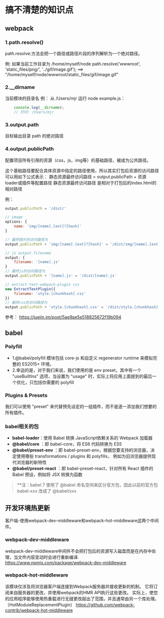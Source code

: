 # 搞不清楚的知识点

## webpack
### 1.path.resolve()
path.resolve:方法会把一个路径或路径片段的序列解析为一个绝对路径。

例: 如果当前工作目录为 /home/myself/node
    path.resolve('wwwroot', 'static_files/png/', '../gif/image.gif');
==> "/home/myself/node/wwwroot/static_files/gif/image.gif"

### 2.__dirname
当前模块的目录名
例： 从 /Users/mjr 运行 node example.js：
```javascript
    console.log(__dirname);
    // 打印: /Users/mjr
```

### 3.output.path
目标输出目录 path 的绝对路径

### 4.output.publicPath
配置项目所有引用的资源（css，js，img等）的基础路径，被成为公共路径。

这个基础路径要配合具体资源中指定的路径使用，所以其实打包后资源的访问路径可以用如下公式表示：
静态资源最终访问路径 = output.publicPath + 资源loader或插件等配置路径
静态资源最终访问路径 是相对于打包后的index.html的相对路径   

例：
```javascript
output.publicPath = '/dist/'

// image
options: {
 	name: 'img/[name].[ext]?[hash]'
}

// 最终图片的访问路径为
output.publicPath + 'img/[name].[ext]?[hash]' = '/dist/img/[name].[ext]?[hash]'

// js output.filename
output: {
	filename: '[name].js'
}
// 最终js的访问路径为
output.publicPath + '[name].js' = '/dist/[name].js'

// extract-text-webpack-plugin css
new ExtractTextPlugin({
	filename: 'style.[chunkhash].css'
})
// 最终css的访问路径为
output.publicPath + 'style.[chunkhash].css' = '/dist/style.[chunkhash].css'

```
参考：
https://juejin.im/post/5ae9ae5e518825672f19b094

## babel
### Polyfill
- 1.@babel/polyfill 模块包括 core-js 和自定义 regenerator runtime 来模拟完整的 ES2015+ 环境。
- 2.幸运的是，对于我们来说，我们使用的是 env preset，其中有一个 "useBuiltIns" 选项，当设置为 "usage" 时，实际上将应用上面提到的最后一个优化，只包括你需要的 polyfill

### Plugins & Presets
我们可以使用 "preset" 来代替预先设定的一组插件，而不是逐一添加我们想要的所有插件。

### babel相关的包
- __babel-loader__：使用 Babel 转换 JavaScript依赖关系的 Webpack 加载器
- __@babel/core__ ：即 babel-core，将 ES6 代码转换为 ES5
- __@babel/preset-env__ ：即 babel-preset-env，根据您要支持的浏览器，决定使用哪些 transformations / plugins 和 polyfills，
                         例如为旧浏览器提供现代浏览器的新特性
- __@babel/preset-react__ ：即 babel-preset-react，针对所有 React 插件的 Babel 预设，例如将 JSX 转换为函数

> **注：babel 7 使用了 @babel 命名空间来区分官方包，因此以前的官方包 babel-xxx 改成了 @babel/xxx

## 开发环境热更新
客户端-使用webpack-dev-middleware和webpack-hot-middleware这两个中间件。 

### webpack-dev-middleware
webpack-dev-middleware中间件不会把打包后的资源写入磁盘而是在内存中处理，当文件内容变动时会进行重新编译.
https://www.npmjs.com/package/webpack-dev-middleware


### webpack-hot-middleware
该模块仅涉及将浏览器客户端连接到Webpack服务器并接收更新的机制。 它将订阅来自服务器的更改，并使用webpack的HMR API执行这些更改。 实际上，使您的应用程序能够使用热重载进行无缝更改超出了范围，并且通常由另一个库处理。（HotModuleReplacementPlugin）
https://github.com/webpack-contrib/webpack-hot-middleware
